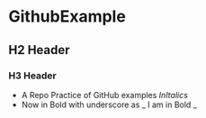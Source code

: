 # GithubExample
## H2 Header
### H3 Header
- A Repo Practice of GitHub examples *InItalics*
- Now in Bold with underscore as _ I am in Bold _

